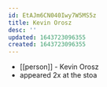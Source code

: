 ```yaml
---
id: EtAJm6CN040Iwy7W5MS5z
title: Kevin Orosz
desc: ''
updated: 1643723096355
created: 1643723096355
---
```



- [[person]] - Kevin Orosz
- appeared 2x at the stoa
